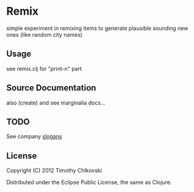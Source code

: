 # Remix

simple experiment in remixing items to generate plausible sounding new ones (like random city names)

## Usage

see remix.clj for "print-n" part

## Source Documentation
also (create) and see marginalia docs...

## TODO
See company [slogans](http://www.crews.org/curriculum/ex/compsci/8thgrade/company_slogans.htm)

## License

Copyright (C) 2012 Timothy Chlkovski

Distributed under the Eclipse Public License, the same as Clojure.

